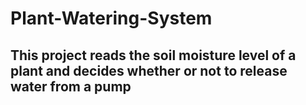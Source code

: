 # Plant-Watering-System
<h2>This project reads the soil moisture level of a plant and decides whether or not to release water from a pump</h2>
